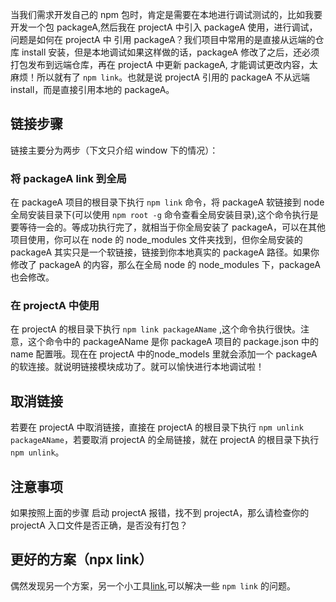 <!-- category: "包管理工具"
labels: "npx"
createdAt: 2023-02-20T11:20:51.107+00:00 -->

当我们需求开发自己的 npm 包时，肯定是需要在本地进行调试测试的，比如我要开发一个包 packageA,然后我在 projectA 中引入 packageA 使用，进行调试，问题是如何在 projectA 中
引用 packageA？我们项目中常用的是直接从远端的仓库 install 安装，但是本地调试如果这样做的话，packageA 修改了之后，还必须打包发布到远端仓库，再在 projectA 中更新 packageA,
才能调试更改内容，太麻烦！所以就有了 `npm link`。也就是说 projectA 引用的 packageA 不从远端 install，而是直接引用本地的 packageA。

## 链接步骤
链接主要分为两步（下文只介绍 window 下的情况）：

### 将 packageA link 到全局
在 packageA 项目的根目录下执行 `npm link` 命令，将 packageA 软链接到 node 全局安装目录下(可以使用 `npm root -g` 命令查看全局安装目录),这个命令执行是要等待一会的。等成功执行完了，就相当于你全局安装了 packageA，可以在其他项目使用，你可以在 node 的 node_modules 文件夹找到，但你全局安装的 packageA 其实只是一个软链接，链接到你本地真实的 packageA 路径。如果你修改了 packageA 的内容，那么在全局 node 的 node_modules 下，packageA 也会修改。

### 在 projectA 中使用
在 projectA 的根目录下执行 `npm link packageAName` ,这个命令执行很快。注意，这个命令中的 packageAName 是你 packageA 项目的 package.json 中的 name 配置哦。现在在 projectA 中的node_models 里就会添加一个 packageA 的软连接。就说明链接模块成功了。就可以愉快进行本地调试啦！

## 取消链接
若要在 projectA 中取消链接，直接在 projectA 的根目录下执行 `npm unlink packageAName`，若要取消 projectA 的全局链接，就在 projectA 的根目录下执行 `npm unlink`。

## 注意事项
如果按照上面的步骤 启动 projectA 报错，找不到 projectA，那么请检查你的 projectA 入口文件是否正确，是否没有打包？

## 更好的方案（npx link）
偶然发现另一个方案，另一个小工具[link](https://www.npmjs.com/package/link),可以解决一些 `npm link` 的问题。